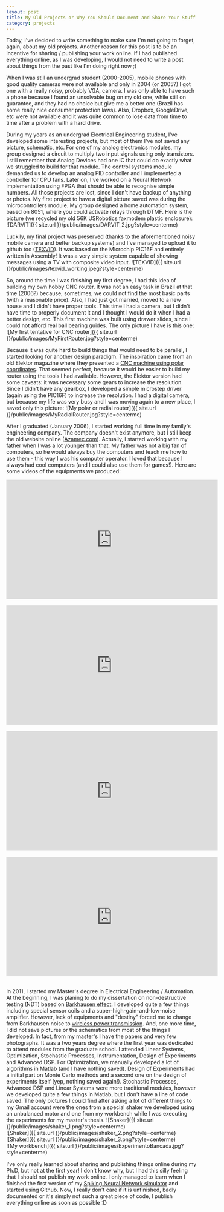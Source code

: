 ```yaml
---
layout: post
title: My Old Projects or Why You Should Document and Share Your Stuff Online
category: projects
---
```


Today, I've decided to write something to make sure I'm not going to forget, again, about my old projects. Another reason for this post is to be an incentive for sharing / publishing your work online. If I had published everything online, as I was developing, I would not need to write a post about things from the past like I'm doing right now ;)  

When I was still an undergrad student (2000-2005), mobile phones with good quality cameras were not available and only in 2004 (or 2005?) I got one with a really noisy, probably VGA, camera.  I was only able to have such a phone because I found an unsolvable bug on my old one, while still on guarantee, and they had no choice but give me a better one (Brazil has some really nice consumer protection laws). Also, Dropbox, GoogleDrive, etc were not available and it was quite common to lose data from time to time after a problem with a hard drive.

During my years as an undergrad Electrical Engineering student, I've developed some interesting projects, but most of them I've not saved any picture, schematic, etc. For one of my analog electronics modules, my group designed a circuit to multiply two input signals using only transistors. I still remember that Analog Devices had one IC that could do exactly what we struggled to build for that module. The control systems module demanded us to develop an analog PID controller and I implemented a controller for CPU fans. Later on, I've worked on a Neural Network implementation using FPGA that should be able to recognise simple numbers. All those projects are lost, since I don't have backup of anything or photos. My first project to have a digital picture saved was during the microcontrollers module. My group designed a home automation system, based on 8051, where you could activate relays through DTMF. Here is the picture (we recycled my old 56K USRobotics faxmodem plastic enclosure):  
![DARVIT]({{ site.url }}/public/images/DARVIT_2.jpg?style=centerme)  

Luckily, my final project was preserved (thanks to the aforementioned noisy mobile camera and better backup systems) and I've managed to upload it to github too ([TEXVID](https://github.com/ricardodeazambuja/TEXvid)). It was based on the Microchip PIC16F and entirely written in Assembly! It was a very simple system capable of showing messages using a TV with composite video input.
![TEXVID]({{ site.url }}/public/images/texvid_working.jpeg?style=centerme)  

So, around the time I was finishing my first degree, I had this idea of building my own hobby CNC router. It was not an easy task in Brazil at that time (2006?) because, sometimes, we could not find the most basic parts (with a reasonable price). Also, I had just got married, moved to a new house and I didn't have proper tools. This time I had a camera, but I didn't have time to properly document it and I thought I would do it when I had a better design, etc. This first machine was built using drawer slides, since I could not afford real ball bearing guides. The only picture I have is this one:  
![My first tentative for CNC router]({{ site.url }}/public/images/MyFirstRouter.jpg?style=centerme)  

Because it was quite hard to build things that would need to be parallel, I started looking for another design paradigm. The inspiration came from an old Elektor magazine where they presented a [CNC machine using polar coordinates](https://youtu.be/K7yomRmN52Q). That seemed perfect, because it would be easier to build my router using the tools I had available. However, the Elektor version had some caveats: it was necessary some gears to increase the resolution. Since I didn't have any gearbox, I developed a simple microstep driver (again using the PIC16F) to increase the resolution. I had a digital camera, but because my life was very busy and I was moving again to a new place, I saved only this picture:
![My polar or radial router]({{ site.url }}/public/images/MyRadialRouter.jpg?style=centerme)  

After I graduated (January 2006), I started working full time in my family's engineering company. The company doesn't exist anymore, but I still keep the old website online ([Azamec.com](http://azamec.com)). Actually, I started working with my father when I was a lot younger than that. My father was not a big fan of computers, so he would always buy the computers and teach me how to use them - this way I was his computer operator. I loved that because I always had cool computers (and I could also use them for games!). Here are some videos of the equipments we produced:  

<div class="video-container" align="center">
<iframe width="560" height="315" src="https://www.youtube.com/embed/UOWg353JbDk" frameborder="0" allowfullscreen></iframe>
</div>
<br />

<div class="video-container" align="center">
<iframe width="560" height="315" src="https://www.youtube.com/embed/UQGq369V3AI" frameborder="0" allowfullscreen></iframe>
</div>
<br />

<div class="video-container" align="center">
<iframe width="560" height="315" src="https://www.youtube.com/embed/Wz_oYNcNnos" frameborder="0" allowfullscreen></iframe>
</div>
<br />

<div class="video-container" align="center">
<iframe width="560" height="315" src="https://www.youtube.com/embed/oHGCXv1XYxI" frameborder="0" allowfullscreen></iframe>
</div>
<br />


In 2011, I started my Master's degree in Electrical Engineering / Automation. At the beginning, I was planing to do my dissertation on non-destructive testing (NDT) based on [Barkhausen effect](https://en.wikipedia.org/wiki/Barkhausen_effect). I developed quite a few things including special sensor coils and a super-high-gain-and-low-noise amplifier. However, lack of equipments and "destiny" forced me to change from Barkhausen noise to [wireless power transmission](http://ricardodeazambuja.com/publications/). And, one more time, I did not save pictures or the schematics from most of the things I developed. In fact, from my master's I have the papers and very few photographs. It was a two years degree where the first year was dedicated to attend modules from the graduate school. I attended Linear Systems, Optimization, Stochastic Processes, Instrumentation, Design of Experiments and Advanced DSP. For Optimization, we manually developed a lot of algorithms in Matlab (and I have nothing saved). Design of Experiments had a initial part on Monte Carlo methods and a second one on the design of experiments itself (yep, nothing saved again!). Stochastic Processes, Advanced DSP and Linear Systems were more traditional modules, however we developed quite a few things in Matlab, but I don't have a line of code saved. The only pictures I could find after asking a lot of different things to my Gmail account were the ones from a special shaker we developed using an unbalanced motor and one from my workbench while I was executing the experiments for my master's thesis.
![Shaker]({{ site.url }}/public/images/shaker_1.png?style=centerme)  
![Shaker]({{ site.url }}/public/images/shaker_2.png?style=centerme)  
![Shaker]({{ site.url }}/public/images/shaker_3.png?style=centerme)  
![My workbench]({{ site.url }}/public/images/ExperimentoBancada.jpg?style=centerme)  

I've only really learned about sharing and publishing things online during my Ph.D, but not at the first year! I don't know why, but I had this silly feeling that I should not publish my work online. I only managed to learn when I finished the first version of my [Spiking Neural Network simulator](https://github.com/ricardodeazambuja/BEE) and started using Github. Now, I really don't care if it is unfinished, badly documented or it's simply not such a great piece of code, I publish everything online as soon as possible :D  
